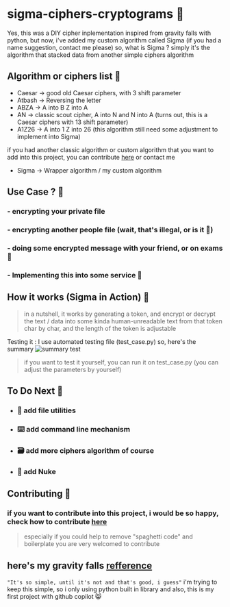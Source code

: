 # sigma-ciphers-cryptograms 🥖

Yes, this was a DIY cipher inplementation inspired from gravity falls with python, but now, i've added my custom algorithm called Sigma (if you had a name suggestion, contact me please) so, what is Sigma ? simply it's the algorithm that stacked data from another simple ciphers algorithm

## Algorithm or ciphers list 🍞

- Caesar -> good old Caesar ciphers, with 3 shift parameter
- Atbash -> Reversing the letter
- ABZA -> A into B Z into A
- AN -> classic scout cipher, A into N and N into A (turns out, this is a Caesar ciphers with 13 shift parameter)
- A1Z26 -> A into 1 Z into 26 (this algorithm still need some adjustment to implement into Sigma)
 
if you had another classic algorithm or custom algorithm that you want to add into this project, you can contribute [here](https://github.com/AkuraDiary/sigma-ciphers-cryptograms/blob/main/CONTRIBUTING.md) or contact me
 
- Sigma -> Wrapper algorithm / my custom algorithm

## Use Case ? 🥪
### - encrypting your private file
### - encrypting another people file (wait, that's illegal, or is it 🤨)
### - doing some encrypted message with your friend, or on exams 🤨
### - Implementing this into some service 🥖

## How it works (Sigma in Action) 🧀
> in a nutshell, it works by generating a token, and encrypt or decrypt the text / data into some kinda human-unreadable text from that token char by char, and the length of the token is adjustable

Testing it :
I use automated testing file (test_case.py) so, here's the summary
![summary test](https://github.com/AkuraDiary/sigma-ciphers-cryptograms/blob/main/images/test_summarry.png)

> if you want to test it yourself, you can run it on test_case.py (you can adjust the parameters by yourself)

## To Do Next 🥛
- ###  🌮 add file utilities
- ### ⌨️ add command line mechanism
- ### 🗃️ add more ciphers algorithm of course
- ### 🥜 add Nuke

## Contributing 🍪
### if you want to contribute into this project, i would be so happy, check how to contribute [here](https://github.com/AkuraDiary/sigma-ciphers-cryptograms/blob/main/CONTRIBUTING.md) 
> especially if you could help to remove "spaghetti code" and boilerplate you are very welcomed to contribute

## here's my gravity falls [refference](https://gravityfalls.fandom.com/wiki/List_of_cryptograms/Episodes)
`"It's so simple, until it's not and that's good, i guess"`
i'm trying to keep this simple, so i only using python built in library
and also, this is my first project with github copilot 😸
